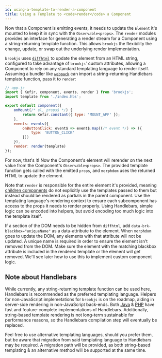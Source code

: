 ```yaml
---
id: using-a-template-to-render-a-component
title: Using a Template to <code>render</code> a Component
---
```


Now that a Component is emitting events, it needs to update the `Element` it's mounted to keep it in sync with the `Observable<props>`.  The `render` modules provides an interface for generating a render stream for a Component using a string-returning template function. This allows `brookjs` the flexibility the change, update, or swap out the underlying render implementation.

`brookjs` uses [`diffhtml`][diffhtml] to update the element from an HTML string, configured to take advantage of `brookjs`' custom attributes, allowing a Component to rely on any standard templating language to render itself. Assuming a bundler like [`webpack`][webpack] can import a string-returning Handlebars template function, pass it to `render`:

```js
// app.js
import { Kefir, component, events, render } from 'brookjs';
import template from './index.hbs';

export default component({
    onMount(/* el, props$ */) {
        return Kefir.constant({ type: 'MOUNT_APP' });
    },
    events: events({
        onButtonClick: event$ => event$.map((/* event */) => ({
            type: 'BUTTON_CLICK'
        }))
    }),
    render: render(template)
});
```

For now, that's it! Now the Component's element will rerender on the next value from the Component's `Observable<props>`. The provided template function gets called with the emitted `props`, and `morphdom` uses the returned HTML to update the element.

Note that `render` is responsible for the entire element it's provided, meaning [children components][children] do not explicitly use the templates passed to them but instead should be rendered as partials in the parent component. Use the templating language's rendering context to ensure each subcomponent has access to the props it needs to render properly. Using Handlebars, simple logic can be encoded into helpers, but avoid encoding too much logic into the template itself.

If a section of the DOM needs to be hidden from `diffhtml`, add `data-brk-blackbox="uniqueName"` as a data-attribute to the element. When `morphdom` goes to update the DOM, any elements with that attribute will not be updated. A unique name is required in order to ensure the element isn't removed from the DOM. Make sure the element with the matching blackbox attribute is included in the rendered template or the element will get removed. We'll see later how to use this to implement custom component logic.

## Note about Handlebars

While currently, any string-returning template function can be used here, Handlebars is recommended as the preferred templating language. Helpers for non-JavaScript implemetations for `brookjs` is on the roadmap, aiding in server-side rendering in non-JavaScript back-ends. Both [Java][hbs.java] & [PHP][lightncandy] have fast and feature-complete implementations of Handlebars. Additionally, string-based template rendering is not long-term sustainable for performance reasons, so the Handlebars compilation step will eventually be replaced.

Feel free to use alternative templating languages, should you prefer them, but be aware that migration from said templating language to Handlebars may be required. A migration path will be provided, as both string-based templating & an alternative method will be supported at the same time.

  [webpack]: https://webpack.js.org/
  [diffhtml]: https://github.com/tbranyen/diffhtml
  [children]: managing-children-components-in-a-component.html
  [hbs.java]: https://jknack.github.io/handlebars.java/
  [lightncandy]: https://github.com/zordius/lightncandy

